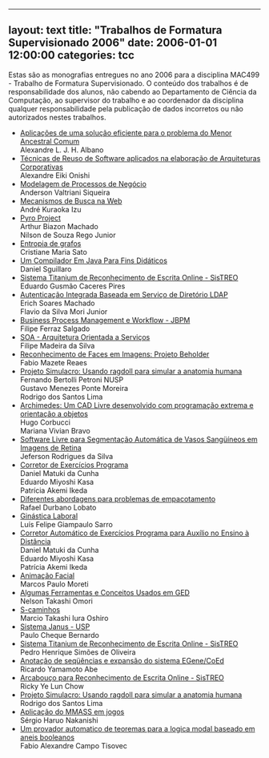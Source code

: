 
---
layout: text
title: "Trabalhos de Formatura Supervisionado 2006"
date: 2006-01-01 12:00:00
categories: tcc
---
 Estas são as monografias entregues no ano 2006 para a disciplina MAC499 - Trabalho de Formatura Supervisionado. O conteúdo dos trabalhos é de responsabilidade dos alunos, não cabendo ao Departamento de Ciência da Computação, ao supervisor do trabalho e ao coordenador da disciplina qualquer responsabilidade pela publicação de dados incorretos ou não autorizados nestes trabalhos. 

<ul class="tccs collection">


<li class="collection-item"><a href="https://bcc.ime.usp.br/tccs/2007/albano/">Aplicações de uma solução eficiente para o problema do Menor Ancestral Comum</a><br>Alexandre L. J. H. Albano</li>

<li class="collection-item"><a href="https://bcc.ime.usp.br/tccs/2007/alexandre/"> Técnicas de Reuso de Software aplicados na elaboração de Arquiteturas Corporativas </a><br>Alexandre Eiki Onishi </li>

<li class="collection-item"><a href="https://bcc.ime.usp.br/tccs/2007/anderson/">Modelagem de Processos de Negócio</a><br>Anderson Valtriani Siqueira</li>

<li class="collection-item"><a href="https://bcc.ime.usp.br/tccs/2007/andre/">Mecanismos de Busca na Web</a><br>André Kuraoka Izu</li>

<li class="collection-item"><a href="https://bcc.ime.usp.br/tccs/2007/arthur/">Pyro Project</a><br>Arthur Biazon Machado<br>Nilson de Souza Rego Junior

</li>

<li class="collection-item"><a href="https://bcc.ime.usp.br/tccs/2007/cristiane/">Entropia de grafos </a><br>Cristiane Maria Sato</li>

<li class="collection-item"><a href="https://bcc.ime.usp.br/tccs/2007/daniels/">Um Compilador Em Java Para Fins Didáticos</a><br>Daniel Sguillaro</li>

<li class="collection-item"><a href="https://bcc.ime.usp.br/tccs/2007/eduardo/">Sistema Titanium de Reconhecimento de Escrita Online - SisTREO </a><br>Eduardo Gusmão Caceres Pires</li>

<li class="collection-item"><a href="https://bcc.ime.usp.br/tccs/2007/erich/">Autenticação Integrada Baseada em Serviço de Diretório LDAP</a><br>Erich Soares Machado<br>Flavio da Silva Mori Junior</li>

<li class="collection-item"><a href="https://bcc.ime.usp.br/tccs/2007/filipeferraz/">Business Process Management e Workflow - JBPM</a><br>Filipe Ferraz Salgado</li>

<li class="collection-item"><a href="https://bcc.ime.usp.br/tccs/2007/filipemadeira/"> SOA - Arquitetura Orientada a Serviços </a><br>Filipe Madeira da Silva</li>

<li class="collection-item"><a href="https://bcc.ime.usp.br/tccs/2007/freaes/">Reconhecimento de Faces em Imagens: Projeto Beholder</a><br>Fabio Mazete Reaes</li>

<li class="collection-item"><a href="https://bcc.ime.usp.br/tccs/2007/gustavo/">Projeto Simulacro: Usando ragdoll para simular a anatomia humana</a><br>Fernando Bertolli Petroni NUSP<br>Gustavo Menezes Ponte Moreira <br>Rodrigo dos Santos Lima</li>

<li class="collection-item"><a href="https://bcc.ime.usp.br/tccs/2007/hugo/">Archimedes: Um CAD Livre desenvolvido com programação extrema e orientação a objetos </a><br>Hugo Corbucci<br>Mariana Vivian Bravo </li>

<li class="collection-item"><a href="https://bcc.ime.usp.br/tccs/2007/jefferson/">Software Livre para Segmentação Automática de Vasos Sangüíneos em Imagens de Retina</a><br>Jeferson Rodrigues da Silva</li>

<li class="collection-item"><a href="https://bcc.ime.usp.br/tccs/2007/kasa/">Corretor de Exercícios Programa </a><br>Daniel Matuki da Cunha<br>       Eduardo Miyoshi Kasa<br>Patrícia Akemi Ikeda</li>

<li class="collection-item"><a href="https://bcc.ime.usp.br/tccs/2007/lobato/">Diferentes abordagens para problemas de empacotamento</a><br>Rafael Durbano Lobato</li>

<li class="collection-item"><a href="https://bcc.ime.usp.br/tccs/2007/luis/"> Ginástica Laboral</a><br>Luís Felipe Giampaulo Sarro</li>


<li class="collection-item"><a href="https://bcc.ime.usp.br/tccs/2007/matuki/"> Corretor Automático de Exercícios Programa para Auxílio no Ensino à Distância</a><br>Daniel Matuki da Cunha<br>Eduardo Miyoshi Kasa<br>Patrícia Akemi Ikeda</li>

<li class="collection-item"><a href="https://bcc.ime.usp.br/tccs/2007/mpmoreti/">Animação Facial</a><br>Marcos Paulo Moreti</li>

<li class="collection-item"><a href="https://bcc.ime.usp.br/tccs/2007/nelson/">Algumas Ferramentas e Conceitos Usados em GED</a><br>Nelson Takashi Omori</li>

<li class="collection-item"><a href="https://bcc.ime.usp.br/tccs/2007/oshiro/">S-caminhos</a><br>Marcio Takashi Iura Oshiro</li>

<li class="collection-item"><a href="https://bcc.ime.usp.br/tccs/2007/paulo/">Sistema Janus - USP</a><br>Paulo Cheque Bernardo</li>

<li class="collection-item"><a href="https://bcc.ime.usp.br/tccs/2007/pedro/">Sistema Titanium de Reconhecimento de Escrita Online - SisTREO </a><br>Pedro Henrique Simões de Oliveira</li>


<li class="collection-item"><a href="https://bcc.ime.usp.br/tccs/2007/ricardo/">Anotação de seqüências e expansão do sistema EGene/CoEd</a><br>Ricardo Yamamoto Abe</li>

<li class="collection-item"><a href="https://bcc.ime.usp.br/tccs/2007/ricky/">Arcabouço para Reconhecimento de Escrita Online - SisTREO</a><br>Ricky Ye Lun Chow</li>

<li class="collection-item"><a href="https://bcc.ime.usp.br/tccs/2007/rodrigo/mac499.htm">Projeto Simulacro: Usando ragdoll para simular a anatomia humana</a><br>Rodrigo dos Santos Lima</li>

<li class="collection-item"><a href="https://bcc.ime.usp.br/tccs/2007/sergio/monografia.html">Aplicação do MMASS em jogos</a><br>Sérgio Haruo Nakanishi</li>

<li class="collection-item"><a href="https://bcc.ime.usp.br/tccs/2007/tisovec/">Um provador automatico de teoremas para a logica modal baseado em aneis booleanos </a><br>Fabio Alexandre Campo Tisovec </li>

</ul>